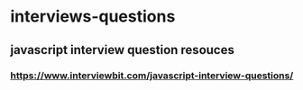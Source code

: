 # interviews-questions

## javascript interview question resouces
### https://www.interviewbit.com/javascript-interview-questions/
